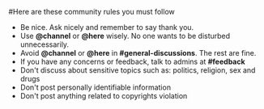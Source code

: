 #Here are these community rules you must follow

- Be nice. Ask nicely and remember to say thank you.
- Use **@channel** or **@here** wisely. No one wants to be disturbed unnecessarily.
- Avoid **@channel** or **@here** in **#general-discussions**. The rest are fine.
- If you have any concerns or feedback, talk to admins at **#feedback**
- Don't discuss about sensitive topics such as: politics, religion, sex and drugs
- Don't post personally identifiable information
- Don't post anything related to copyrights violation
